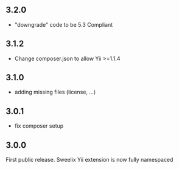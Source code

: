## 3.2.0

  - "downgrade" code to be 5.3 Compliant

## 3.1.2

 - Change composer.json to allow Yii >=1.1.4

## 3.1.0

  - adding missing files (license, ...)

## 3.0.1

  - fix composer setup

## 3.0.0

First public release. Sweelix Yii extension is now fully namespaced
